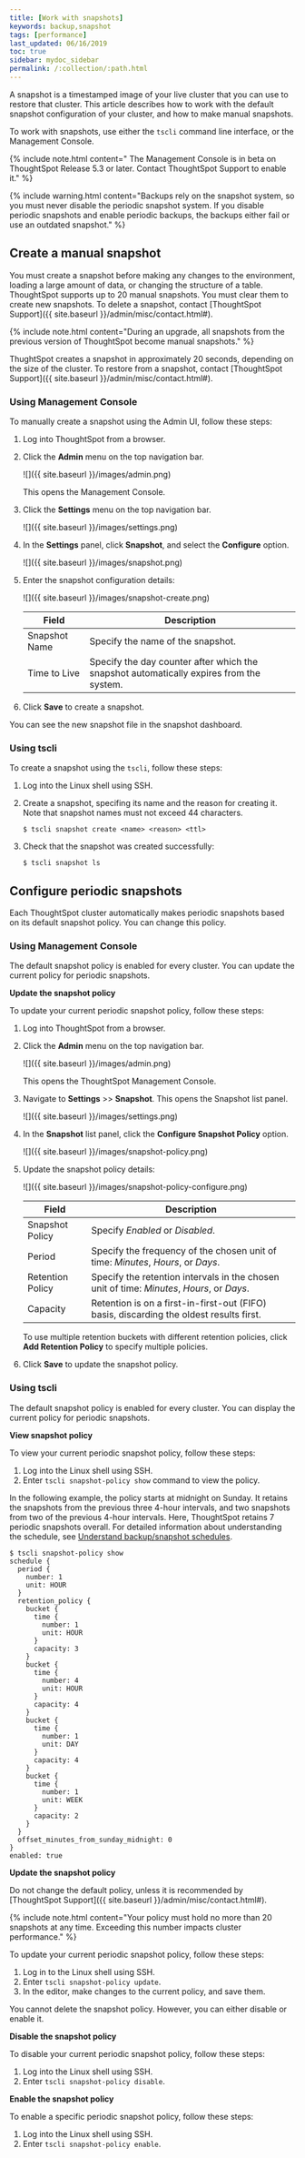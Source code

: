 ```yaml
---
title: [Work with snapshots]
keywords: backup,snapshot
tags: [performance]
last_updated: 06/16/2019
toc: true
sidebar: mydoc_sidebar
permalink: /:collection/:path.html
---
```

A snapshot is a timestamped image of your live cluster that you can use to restore that cluster. This article describes how to work with the default snapshot configuration of your cluster, and how to make manual snapshots.

To work with snapshots, use either the `tscli` command line interface, or the Management Console.

{% include note.html content=" The Management Console is in beta on ThoughtSpot Release 5.3 or later. Contact ThoughtSpot Support to enable it." %}

{% include warning.html content="Backups rely on the snapshot system, so you must never disable the periodic snapshot system. If
you disable periodic snapshots and enable periodic backups, the
backups either fail or use an outdated snapshot." %}

## Create a manual snapshot

You must create a snapshot before making any changes to the environment,
loading a large amount of data, or changing the structure of a table. ThoughtSpot supports up to 20 manual snapshots. You must clear them to create new snapshots. To delete a snapshot, contact [ThoughtSpot Support]({{ site.baseurl }}/admin/misc/contact.html#).

{% include note.html content="During an upgrade, all snapshots from the previous version of ThoughtSpot become manual snapshots." %}

ThughtSpot creates a snapshot in approximately 20 seconds, depending on the size of the cluster. To restore from a snapshot, contact [ThoughtSpot Support]({{ site.baseurl }}/admin/misc/contact.html#).

### Using Management Console

To manually create a snapshot using the Admin UI, follow these steps:

1. Log into ThoughtSpot from a browser.

2. Click the **Admin** menu on the top navigation bar.

   ![]({{ site.baseurl }}/images/admin.png)

   This opens the Management Console.

3. Click the **Settings** menu on the top navigation bar.

   ![]({{ site.baseurl }}/images/settings.png)

4. In the **Settings** panel, click **Snapshot**, and select the   **Configure** option.

   ![]({{ site.baseurl }}/images/snapshot.png)  

5. Enter the snapshot configuration details:

   ![]({{ site.baseurl }}/images/snapshot-create.png)

   | Field | Description |
   | --- | --- |
   | Snapshot Name | Specify the name of the snapshot. |
   | Time to Live | Specify the day counter after which the snapshot automatically expires from the system. |

6. Click **Save** to create a snapshot.

You can see the new snapshot file in the snapshot dashboard.

### Using tscli

To create a snapshot using the `tscli`, follow these steps:

1. Log into the Linux shell using SSH.
2. Create a snapshot, specifing its name and the reason for creating it. Note that snapshot names must not exceed 44 characters.

    ```
    $ tscli snapshot create <name> <reason> <ttl>
    ```

3. Check that the snapshot was created successfully:

    ```
    $ tscli snapshot ls
    ```

## Configure periodic snapshots

Each ThoughtSpot cluster automatically makes periodic
snapshots based on its default snapshot policy. You can change this policy.

### Using Management Console

The default snapshot policy is enabled for every cluster. You can update the current policy for periodic snapshots.

**Update the snapshot policy**

To update your current periodic snapshot policy, follow these steps:
1. Log into ThoughtSpot from a browser.
2. Click the **Admin** menu on the top navigation bar.

   ![]({{ site.baseurl }}/images/admin.png)

   This opens the ThoughtSpot Management Console.

3. Navigate to **Settings** >> **Snapshot**. This opens the Snapshot list panel.

   ![]({{ site.baseurl }}/images/settings.png)

4. In the **Snapshot** list panel, click the **Configure Snapshot Policy** option.

   ![]({{ site.baseurl }}/images/snapshot-policy.png)  

5. Update the snapshot policy details:

   ![]({{ site.baseurl }}/images/snapshot-policy-configure.png)

   | Field | Description |
   | --- | --- |
   | Snapshot Policy | Specify _Enabled_ or _Disabled_. |
   | Period | Specify the frequency of the chosen unit of time: _Minutes_, _Hours_, or _Days_. |
   | Retention Policy | Specify the retention intervals in the chosen unit of time: _Minutes_, _Hours_, or _Days_. |
   | Capacity |  Retention is on a first-in-first-out (FIFO) basis, discarding the oldest results first. |

   To use multiple retention buckets with different retention policies, click <strong>Add Retention Policy</strong> to specify multiple policies.

6. Click **Save** to update the snapshot policy.


### Using tscli

The default snapshot policy is enabled for every cluster. You can display the current policy for periodic snapshots.

**View snapshot policy**

To view your current periodic snapshot policy, follow these steps:

1. Log into the Linux shell using SSH.
2. Enter `tscli snapshot-policy show` command to view the policy.

In the following example, the policy starts at midnight on Sunday. It retains the snapshots from the previous three 4-hour intervals, and two snapshots from two of the previous 4-hour
intervals. Here, ThoughtSpot retains 7 periodic snapshots overall. For
detailed information about understanding the schedule, see [Understand
backup/snapshot schedules](how-to-create-a-schedule.html).  

```
$ tscli snapshot-policy show
schedule {
  period {
    number: 1
    unit: HOUR
  }
  retention_policy {
    bucket {
      time {
        number: 1
        unit: HOUR
      }
      capacity: 3
    }
    bucket {
      time {
        number: 4
        unit: HOUR
      }
      capacity: 4
    }
    bucket {
      time {
        number: 1
        unit: DAY
      }
      capacity: 4
    }
    bucket {
      time {
        number: 1
        unit: WEEK
      }
      capacity: 2
    }
  }
  offset_minutes_from_sunday_midnight: 0
}
enabled: true

```
**Update the snapshot policy**

Do not change the default policy, unless it is recommended by [ThoughtSpot Support]({{ site.baseurl }}/admin/misc/contact.html#).

{% include note.html content="Your policy must hold no more than 20 snapshots at any time. Exceeding this number impacts cluster performance." %}

To update your current periodic snapshot policy, follow these steps:
1. Log in to the Linux shell using SSH.
2. Enter `tscli snapshot-policy update`.
3. In the editor, make changes to the current policy, and save them.

You cannot delete the snapshot policy. However, you can either disable or enable it.

**Disable the snapshot policy**  

To disable your current periodic snapshot policy, follow these steps:

1. Log into the Linux shell using SSH.
2. Enter `tscli snapshot-policy disable`.

**Enable the snapshot policy**  

To enable a specific periodic snapshot policy, follow these steps:  

1. Log into the Linux shell using SSH.
2. Enter `tscli snapshot-policy enable`.
